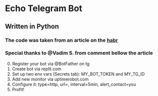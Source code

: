 # Echo Telegram Bot
## Written in Python
### The code was taken from an article on the [habr](https://habr.com/ru/articles/709314/)
### Special thanks to @Vadim S. from comment bellow the article

0. Register your bot via @BotFather on tg
1. Create bot via replit.com
2. Set up two env vars (Secrets tab):  MY_BOT_TOKEN and MY_TG_ID
3. Add new monitor via uptimerobot.com
4. Configure it: type=http, url=<get url from replit>, interval=5min, alert_contact=you
5. Profit!
